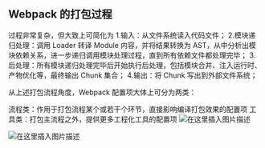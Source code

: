 ## Webpack 的打包过程
过程非常复杂，但大致上可简化为
1.输入：从文件系统读入代码文件；
2.模块递归处理：调用 Loader 转译 Module 内容，并将结果转换为 AST，从中分析出模块依赖关系，进一步递归调用模块处理过程，直到所有依赖文件都处理完毕；
3.后处理：所有模块递归处理完毕后开始执行后处理，包括模块合并、注入运行时、产物优化等，最终输出 Chunk 集合；
4.输出：将 Chunk 写出到外部文件系统；

从上述打包流程角度，Webpack 配置项大体上可分为两类：

流程类：作用于打包流程某个或若干个环节，直接影响编译打包效果的配置项
工具类：打包主流程之外，提供更多工程化工具的配置项
![在这里插入图片描述](https://img-blog.csdnimg.cn/26efcea8ba214f6ba696ba9346f9bab3.png)

![在这里插入图片描述](https://img-blog.csdnimg.cn/4d94fdf0fae2467c8e1431b079f0b1ec.png)
